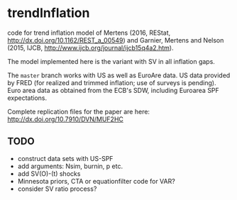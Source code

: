 # trendInflation

code for trend inflation model of Mertens (2016, REStat, http://dx.doi.org/10.1162/REST_a_00549) and Garnier, Mertens and Nelson (2015, IJCB, http://www.ijcb.org/journal/ijcb15q4a2.htm).

The model implemented here is the variant with SV in all inflation gaps.

The `master` branch works with US as well as EuroAre data. US data provided by FRED (for realized and trimmed inflation; use of surveys is pending). Euro area data as obtained from the ECB's SDW, including Euroarea SPF expectations.

Complete replication files for the paper are here: http://dx.doi.org/10.7910/DVN/MUF2HC

## TODO
- construct data sets with US-SPF
- add arguments: Nsim, burnin, p etc.
- add SV(O)-(t) shocks
- Minnesota priors, CTA or equationfilter code for VAR?
- consider SV ratio process?
